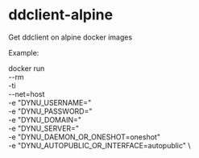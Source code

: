 # ddclient-alpine
Get ddclient on alpine docker images

Example:

docker run \
       --rm \
       -ti \
       --net=host \
       -e "DYNU_USERNAME=<username>" \
       -e "DYNU_PASSWORD=<password>" \
       -e "DYNU_DOMAIN=<domain>" \
       -e "DYNU_SERVER=<server>" \
       -e "DYNU_DAEMON_OR_ONESHOT=oneshot" \
       -e "DYNU_AUTOPUBLIC_OR_INTERFACE=autopublic" \
